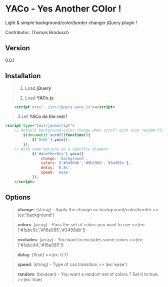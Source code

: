 # YACo - Yes Another COlor !
Light & simple background/color/border changer jQuery plugin ! 

Contributor: Thomas Brodusch

Version
---------
0.0.1

Installation
-------------
> 1. Load **jQuery**
	
> 2. Load **YACo.js**
```html
	<script src="../src/jquery.yaco.js"></script>
```

> 3.Let **YACo do the rest !**
```html
<script type="text/javascript">
	// Default background-color change when scroll with nice random Flat colours !
		$(document).scroll(function(){
        	$('html').yaco();
        });
	// With some options on a specific element
			$('#anotherDiv').yaco({
				change: 'background',
				colors: ['#3498db','#9b59b6','#34495e'],
				delay: '0.8s',
				speed: 'ease'
			});
	</script>
```


Options
-----------
> **change**: (string) - Apply the change on background/color/border 
			>> (ex:'background')
	
>**colors**: (array) - Pass the set of colors you want to use 
			>>(ex: ['#1abc9c','#16a085','#3498db'])

>**excludes**: (array) - You want to excludes some colors
	>>(ex: ['#1abcd4','#16a085'])

>**delay**: (float) 
	 >>(ex: 0.7)

>**speed**: (string) - Type of css transition 
	>> (ex:'ease')

>**random**: (boolean) - You want a random set of colors ? Set it to true.
	>>(ex: true)
			
	